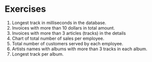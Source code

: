 # Exercises

1. Longest track in milliseconds in the database.
2. Invoices with more than 10 dollars in total amount.
3. Invoices with more than 3 articles (tracks) in the details
4. Chart of total number of sales per employee.
5. Total number of customers served by each employee.
6. Artists names with albums with more than 3 tracks in each album.
7. Longest track per album.